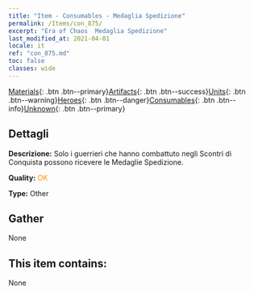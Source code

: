 ```yaml
---
title: "Item - Consumables - Medaglia Spedizione"
permalink: /Items/con_875/
excerpt: "Era of Chaos  Medaglia Spedizione"
last_modified_at: 2021-04-01
locale: it
ref: "con_875.md"
toc: false
classes: wide
---
```

 [Materials](/it/Items/){: .btn .btn--primary}[Artifacts](/it/Items/Artifacts/){: .btn .btn--success}[Units](/it/Items/Units/){: .btn .btn--warning}[Heroes](/it/Items/Heroes/){: .btn .btn--danger}[Consumables](/it/Items/Consumables/){: .btn .btn--info}[Unknown](/it/Items/Unknown/){: .btn .btn--primary}

## Dettagli
 **Descrizione:** Solo i guerrieri che hanno combattuto negli Scontri di Conquista possono ricevere le Medaglie Spedizione.

 **Quality:** <span style="color: #FF8C00">OK</span>

 **Type:** Other

## Gather

  None

## This item contains:

  None

